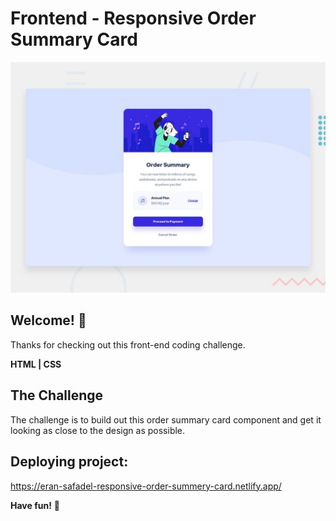 # Frontend - Responsive Order Summary Card

![Design preview for the Order summary card coding challenge](./design/desktop-preview.jpg)

## Welcome! 👋

Thanks for checking out this front-end coding challenge.


**HTML | CSS**

## The Challenge

The challenge is to build out this order summary card component and get it looking as close to the design as possible.


## Deploying project:
https://eran-safadel-responsive-order-summery-card.netlify.app/


**Have fun!** 🚀
